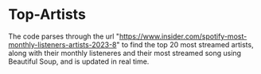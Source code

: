 # Top-Artists
The code parses through the url "https://www.insider.com/spotify-most-monthly-listeners-artists-2023-8" to find the top 20 most streamed artists, along with their
monthly listeneres and their most streamed song using Beautiful Soup, and is updated in real time.
